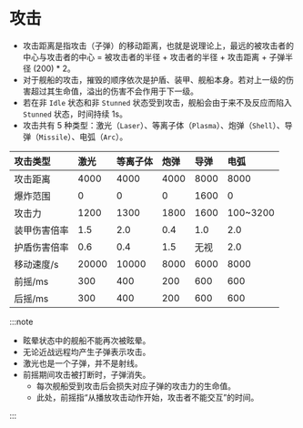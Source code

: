# 攻击

- 攻击距离是指攻击（子弹）的移动距离，也就是说理论上，最远的被攻击者的中心与攻击者的中心 = 被攻击者的半径 + 攻击者的半径 + 攻击距离 + 子弹半径 (200) \* 2。
- 对于舰船的攻击，摧毁的顺序依次是护盾、装甲、舰船本身。若对上一级的伤害超过其生命值，溢出的伤害不会作用于下一级。
- 若在非 `Idle` 状态和非 `Stunned` 状态受到攻击，舰船会由于来不及反应而陷入 `Stunned` 状态，时间持续 1s。
- 攻击共有 5 种类型：激光（`Laser`）、等离子体（`Plasma`）、炮弹（`Shell`）、导弹（`Missile`）、电弧（`Arc`）。

| 攻击类型     | 激光  | 等离子体 | 炮弹 | 导弹 | 电弧     |
| :----------- | :---- | :------- | :--- | :--- | :------- |
| 攻击距离     | 4000  | 4000     | 4000 | 8000 | 8000     |
| 爆炸范围     | 0     | 0        | 0    | 1600 | 0        |
| 攻击力       | 1200  | 1300     | 1800 | 1600 | 100~3200 |
| 装甲伤害倍率 | 1.5   | 2.0      | 0.4  | 1.0  | 2.0      |
| 护盾伤害倍率 | 0.6   | 0.4      | 1.5  | 无视 | 2.0      |
| 移动速度/s   | 20000 | 10000    | 8000 | 6000 | 8000     |
| 前摇/ms      | 300   | 400      | 200  | 600  | 600      |
| 后摇/ms      | 300   | 400      | 200  | 600  | 600      |

:::note

- 眩晕状态中的舰船不能再次被眩晕。
- 无论近战远程均产生子弹表示攻击。
- 激光也是一个子弹，并不是射线。
- 前摇期间攻击被打断时，子弹消失。
  - 每次舰船受到攻击后会损失对应子弹的攻击力的生命值。
  - 此处，前摇指“从播放攻击动作开始，攻击者不能交互”的时间。

:::